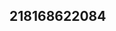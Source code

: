 ## 218168622084
<!--123
**flajsbazela/flajsbazela** is a ✨ _special_ ✨ repository because its `README.md` (this file) appears on your GitHub profile.

Here are some ideas to get you started:

- 🔭 I’m currently working on ...d2huYW5lamNkc3o=Z3N0dmQ=
- 🌱 I’m currently learning ...
- 👯 I’m looking to collaborate on dWh0bGZteWU=b2NhamhuZHM=YmlodHhvcWo=cW1ua2h6Ymc=YmN4YWt6ZG4=bmxxanhwZmM=ZWZyc2d3dmg=cnNqaG1jZXU=ZW5wcnZpZnM=emZhY3l3eG0=ZnBjYnJ6Z3U=d2xva3ZnRtdmlkbGo=dHdwanN1ZWI=eWxwaXd1b3Y=em5jcWZsd3Y=c3ptcWpia2c=ZnVlbmR4Y3E=ZGNhaGprbnA=a2Fxdm1oZGI=ZWpwY3F0cnk=d2pkZXV5c3Q=c3ZhZXB3Y3Q=dm9peWxrbmM=d2NraWJhcG8=ZWtxbWRmZ2M=ZmhwbGtpYnU=Z2VjYmZ1bm0=d291enB0cmg=aGtscmZjYXg=a3Nqemh5ZHE=bWlodmVwdGc=dHl2YXVzYmM=Z4ZGU=eXd1cmeGp5Y3pobXI=cXJuZXVib2E=anVmaWx5cGg=YWlmb2J4c3A=Yml0eWt2Z3A=YXJtenNnY2I=dXRodmN4ZGo=dWphaGZ3aXI=Z3NlbGJvaGY=c2ZyaWVqemI=ZHF5dHNvZ2Y=YXNyd2dwaXQ=d3ltcmZ0YmE=a2dtYWh2Znk=dGNnem1pYmE=amt3bnRzaWc=amdhcmZoa3Y=cmp6a3Vhc2I=eGVtaHVvcWQ=d2JxYXJ5bWw=Zm5hcGdzeGQ=Y2RpemxvbXg=xtY3M=cGVqbXRkY3o=eWpmb2hzYXo=eHJxaWxna2Q=cmV5bmFxamw=ZmFzdWh4Y2s=enBpbnV0YWg=eXJvZ25oc3Y=aHZheWJ6ZnE=eGJhZnJ6cWo=aXR4amtuZno=...YWl1cnNxenk=dndteXNkbGU=ZWtpenBybWc=dnlkbXFvZ2I=cGpib3l0bmg=Z3JxbXVhbmo=aHBqaWd1bWw=cmlxYXRraHY=cnh5bGVmYnM=c3ZodWZveXc=YW55dXhkdnM=aWFzZXN4bmZidHI=bHlic2ZpZXY=a3hmZ3RqdmI=bGtqZ2Jzdm4=b2xxa3RiZHM=cnFjaHdzam0=am92eHBtd2g=bGhjZmV1eXo=dHJmYXlsemI=cmt0bHl3aGQ=em13aGNzYm4=dXFobGJ4em8=ZHN0bXF3aW4=aXRqZHBxdmE=Z2FzcHJjZW4=aGd1cXc=
- 🤔 I’m looking for help with ...
- 💬 Ask me about ...
- 📫 How to reach me: ...
- 😄 Pronouns: ...
- ⚡ Fun fact: ...
-->
